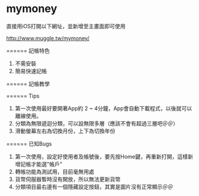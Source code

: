 mymoney
=======

直接用iOS打開以下網址，並新增至主畫面即可使用

http://www.muggle.tw/mymoney/

======
記帳特色

1. 不需安裝
2. 簡易快速記帳


======
記帳教學


======
Tips

1. 第一次使用最好要開著App約 2 ~ 4分鐘，App會自動下載程式，以後就可以離線使用。
2. 分類為無限遞迴分類，可以設無限多層（應該不會有超過三層吧＠＠）
3. 滑動螢幕左右為切換月份，上下為切換年份

======
已知Bugs

1. 第一次使用，設定好使用者及帳號後，要先按Home鍵，再重新打開，這樣新增記帳才能選"帳戶"
2. 轉帳功能為測試用，目前毫無用處
3. 貨幣伺服器暫時沒有開放，所以無法更新貨幣
4. 分類項目最右邊有一個隱藏設定按鈕，其實是圖片沒有正常顯示＠＠
